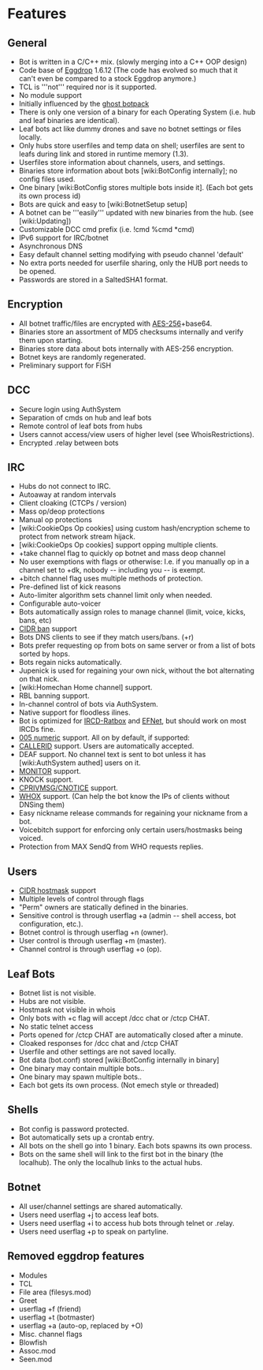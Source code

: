 # Features

## General
 * Bot is written in a C/C++ mix. (slowly merging into a C++ OOP design)
 * Code base of [Eggdrop](http://www.eggheads.org) 1.6.12 (The code has evolved so much that it can't even be compared to a stock Eggdrop anymore.)
 * TCL is '''not''' required nor is it supported.
 * No module support
 * Initially influenced by the [ghost botpack](http://ghost.botpack.net)
 * There is only one version of a binary for each Operating System (i.e. hub and leaf binaries are identical).
 * Leaf bots act like dummy drones and save no botnet settings or files locally.
 * Only hubs store userfiles and temp data on shell; userfiles are sent to leafs during link and stored in runtime memory (1.3).
 * Userfiles store information about channels, users, and settings.
 * Binaries store information about bots [wiki:BotConfig internally]; no config files used.
 * One binary [wiki:BotConfig stores multiple bots inside it]. (Each bot gets its own process id)
 * Bots are quick and easy to [wiki:BotnetSetup setup]
 * A botnet can be '''easily''' updated with new binaries from the hub. (see [wiki:Updating])
 * Customizable DCC cmd prefix (i.e. !cmd %cmd *cmd)
 * IPv6 support for IRC/botnet
 * Asynchronous DNS
 * Easy default channel setting modifying with pseudo channel 'default'
 * No extra ports needed for userfile sharing, only the HUB port needs to be opened.
 * Passwords are stored in a SaltedSHA1 format.

## Encryption
 * All botnet traffic/files are encrypted with [AES-256](http://en.wikipedia.org/wiki/Advanced_Encryption_Standard)+base64.
 * Binaries store an assortment of MD5 checksums internally and verify them upon starting.
 * Binaries store data about bots internally with AES-256 encryption.
 * Botnet keys are randomly regenerated.
 * Preliminary support for FiSH

## DCC
 * Secure login using AuthSystem
 * Separation of cmds on hub and leaf bots
 * Remote control of leaf bots from hubs
 * Users cannot access/view users of higher level (see WhoisRestrictions).
 * Encrypted .relay between bots

## IRC
 * Hubs do not connect to IRC.
 * Autoaway at random intervals
 * Client cloaking (CTCPs / version)
 * Mass op/deop protections
 * Manual op protections
 * [wiki:CookieOps Op cookies] using custom hash/encryption scheme to protect from network stream hijack.
 * [wiki:CookieOps Op cookies] support opping multiple clients.
 * +take channel flag to quickly op botnet and mass deop channel
 * No user exemptions with flags or otherwise: I.e. if you manually op in a channel set to +dk, nobody -- including you -- is exempt.
 * +bitch channel flag uses multiple methods of protection.
 * Pre-defined list of kick reasons
 * Auto-limiter algorithm sets channel limit only when needed.
 * Configurable auto-voicer
 * Bots automatically assign roles to manage channel (limit, voice, kicks, bans, etc)
 * [CIDR ban](http://svn.ratbox.org/svnroot/ircd-ratbox/trunk/doc/README.cidr_bans) support
 * Bots DNS clients to see if they match users/bans. (+r)
 * Bots prefer requesting op from bots on same server or from a list of bots sorted by hops.
 * Bots regain nicks automatically.
  * Jupenick is used for regaining your own nick, without the bot alternating on that nick.
 * [wiki:Homechan Home channel] support.
 * RBL banning support.
 * In-channel control of bots via AuthSystem.
 * Native support for floodless ilines.
 * Bot is optimized for [IRCD-Ratbox](https://ratbox.org/) and [EFNet](http://www.efnet.org), but should work on most IRCDs fine.
 * [005 numeric](http://www.irc.org/tech_docs/005.html) support. All on by default, if supported:
  * [CALLERID](http://svn.ratbox.org/svnroot/ircd-ratbox/trunk/doc/modeg.txt) support. Users are automatically accepted.
  * DEAF support. No channel text is sent to bot unless it has [wiki:AuthSystem authed] users on it.
  * [MONITOR](http://svn.ratbox.org/svnroot/ircd-ratbox/trunk/doc/monitor.txt) support.
  * KNOCK support.
  * [CPRIVMSG/CNOTICE](http://ircu.sourceforge.net/release.2.10.02-cprivmsg.html) support.
  * [WHOX](http://ircu.sourceforge.net/release.2.10.01-who.html) support. (Can help the bot know the IPs of clients without DNSing them)
 * Easy nickname release commands for regaining your nickname from a bot.
 * Voicebitch support for enforcing only certain users/hostmasks being voiced.
 * Protection from MAX SendQ from WHO requests replies.

## Users
 * [CIDR hostmask](http://svn.ratbox.org/svnroot/ircd-ratbox/trunk/doc/README.cidr_bans) support
 * Multiple levels of control through flags
 * "Perm" owners are statically defined in the binaries.
 * Sensitive control is through userflag +a (admin -- shell access, bot configuration, etc.).
 * Botnet control is through userflag +n (owner).
 * User control is through userflag +m (master).
 * Channel control is through userflag +o (op).


## Leaf Bots
 * Botnet list is not visible.
 * Hubs are not visible.
 * Hostmask not visible in whois
 * Only bots with +c flag will accept /dcc chat or /ctcp CHAT.
 * No static telnet access
 * Ports opened for /ctcp CHAT are automatically closed after a minute.
 * Cloaked responses for /dcc chat and /ctcp CHAT
 * Userfile and other settings are not saved locally.
 * Bot data (bot.conf) stored [wiki:BotConfig internally in binary]
 * One binary may contain multiple bots..
 * One binary may spawn multiple bots..
 * Each bot gets its own process. (Not emech style or threaded)

## Shells
 * Bot config is password protected.
 * Bot automatically sets up a crontab entry.
 * All bots on the shell go into 1 binary. Each bots spawns its own process.
 * Bots on the same shell will link to the first bot in the binary (the localhub). The only the localhub links to the actual hubs.

## Botnet
 * All user/channel settings are shared automatically.
 * Users need userflag +j to access leaf bots.
 * Users need userflag +i to access hub bots through telnet or .relay.
 * Users need userflag +p to speak on partyline.

## Removed eggdrop features
 * Modules
 * TCL
 * File area (filesys.mod)
 * Greet
 * userflag +f (friend)
 * userflag +t (botmaster)
 * userflag +a (auto-op, replaced by +O)
 * Misc. channel flags
 * Blowfish
 * Assoc.mod
 * Seen.mod
